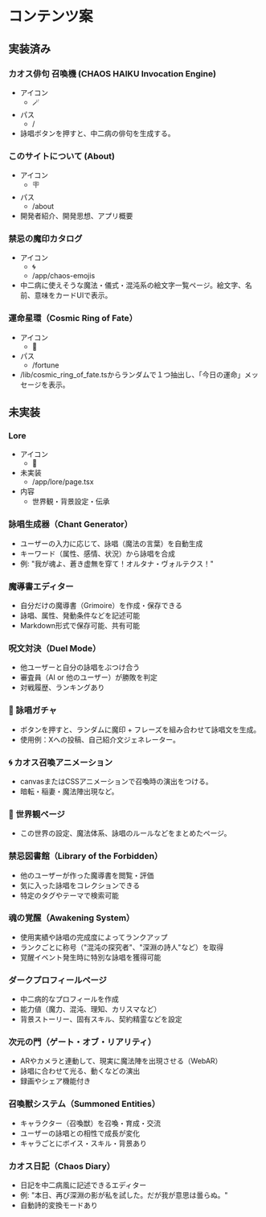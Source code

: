 # コンテンツ案

## 実装済み

### カオス俳句 召喚機 (CHAOS HAIKU Invocation Engine)

- アイコン
  - 🪄
- パス
  - /
- 詠唱ボタンを押すと、中二病の俳句を生成する。

### このサイトについて (About)

- アイコン
  - 🪧
- パス
  - /about
- 開発者紹介、開発思想、アプリ概要

### 禁忌の魔印カタログ

- アイコン
  - 🌀
  - /app/chaos-emojis
- 中二病に使えそうな魔法・儀式・混沌系の絵文字一覧ページ。絵文字、名前、意味をカードUIで表示。

### 運命星環（Cosmic Ring of Fate）

- アイコン
  - 🌌
- パス
  - /fortune
- /lib/cosmic_ring_of_fate.tsからランダムで１つ抽出し、「今日の運命」メッセージを表示。

## 未実装

### Lore

- アイコン
  - 📜
- 未実装
  - /app/lore/page.tsx
- 内容
  - 世界観・背景設定・伝承

### 詠唱生成器（Chant Generator）

- ユーザーの入力に応じて、詠唱（魔法の言葉）を自動生成
- キーワード（属性、感情、状況）から詠唱を合成
- 例: "我が魂よ、蒼き虚無を穿て！オルタナ・ヴォルテクス！"

### 魔導書エディター

- 自分だけの魔導書（Grimoire）を作成・保存できる
- 詠唱、属性、発動条件などを記述可能
- Markdown形式で保存可能、共有可能

### 呪文対決（Duel Mode）

- 他ユーザーと自分の詠唱をぶつけ合う
- 審査員（AI or 他のユーザー）が勝敗を判定
- 対戦履歴、ランキングあり

### 🎲 詠唱ガチャ

- ボタンを押すと、ランダムに魔印 + フレーズを組み合わせて詠唱文を生成。
- 使用例：Xへの投稿、自己紹介文ジェネレーター。

### 🌀 カオス召喚アニメーション

- canvasまたはCSSアニメーションで召喚時の演出をつける。
- 暗転・稲妻・魔法陣出現など。

### 🌌 世界観ページ

- この世界の設定、魔法体系、詠唱のルールなどをまとめたページ。

### 禁忌図書館（Library of the Forbidden）

- 他のユーザーが作った魔導書を閲覧・評価
- 気に入った詠唱をコレクションできる
- 特定のタグやテーマで検索可能

### 魂の覚醒（Awakening System）

- 使用実績や詠唱の完成度によってランクアップ
- ランクごとに称号（"混沌の探究者"、"深淵の詩人"など）を取得
- 覚醒イベント発生時に特別な詠唱を獲得可能

### ダークプロフィールページ

- 中二病的なプロフィールを作成
- 能力値（魔力、混沌、理知、カリスマなど）
- 背景ストーリー、固有スキル、契約精霊などを設定

### 次元の門（ゲート・オブ・リアリティ）

- ARやカメラと連動して、現実に魔法陣を出現させる（WebAR）
- 詠唱に合わせて光る、動くなどの演出
- 録画やシェア機能付き

### 召喚獣システム（Summoned Entities）

- キャラクター（召喚獣）を召喚・育成・交流
- ユーザーの詠唱との相性で成長が変化
- キャラごとにボイス・スキル・背景あり

### カオス日記（Chaos Diary）

- 日記を中二病風に記述できるエディター
- 例: "本日、再び深淵の影が私を試した。だが我が意思は曇らぬ。"
- 自動詩的変換モードあり
